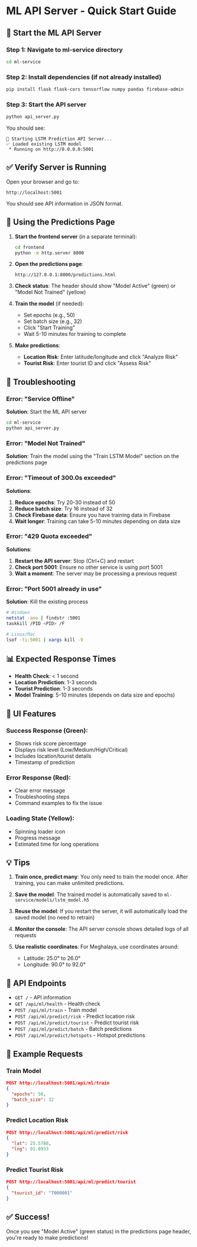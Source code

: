 # ML API Server - Quick Start Guide

## 🚀 Start the ML API Server

### Step 1: Navigate to ml-service directory
```bash
cd ml-service
```

### Step 2: Install dependencies (if not already installed)
```bash
pip install flask flask-cors tensorflow numpy pandas firebase-admin
```

### Step 3: Start the API server
```bash
python api_server.py
```

You should see:
```
🚀 Starting LSTM Prediction API Server...
✅ Loaded existing LSTM model
 * Running on http://0.0.0.0:5001
```

## ✅ Verify Server is Running

Open your browser and go to:
```
http://localhost:5001
```

You should see API information in JSON format.

## 🎯 Using the Predictions Page

1. **Start the frontend server** (in a separate terminal):
   ```bash
   cd frontend
   python -m http.server 8000
   ```

2. **Open the predictions page**:
   ```
   http://127.0.0.1:8000/predictions.html
   ```

3. **Check status**: The header should show "Model Active" (green) or "Model Not Trained" (yellow)

4. **Train the model** (if needed):
   - Set epochs (e.g., 50)
   - Set batch size (e.g., 32)
   - Click "Start Training"
   - Wait 5-10 minutes for training to complete

5. **Make predictions**:
   - **Location Risk**: Enter latitude/longitude and click "Analyze Risk"
   - **Tourist Risk**: Enter tourist ID and click "Assess Risk"

## 🔧 Troubleshooting

### Error: "Service Offline"
**Solution**: Start the ML API server
```bash
cd ml-service
python api_server.py
```

### Error: "Model Not Trained"
**Solution**: Train the model using the "Train LSTM Model" section on the predictions page

### Error: "Timeout of 300.0s exceeded"
**Solutions**:
1. **Reduce epochs**: Try 20-30 instead of 50
2. **Reduce batch size**: Try 16 instead of 32
3. **Check Firebase data**: Ensure you have training data in Firebase
4. **Wait longer**: Training can take 5-10 minutes depending on data size

### Error: "429 Quota exceeded"
**Solutions**:
1. **Restart the API server**: Stop (Ctrl+C) and restart
2. **Check port 5001**: Ensure no other service is using port 5001
3. **Wait a moment**: The server may be processing a previous request

### Error: "Port 5001 already in use"
**Solution**: Kill the existing process
```bash
# Windows
netstat -ano | findstr :5001
taskkill /PID <PID> /F

# Linux/Mac
lsof -ti:5001 | xargs kill -9
```

## 📊 Expected Response Times

- **Health Check**: < 1 second
- **Location Prediction**: 1-3 seconds
- **Tourist Prediction**: 1-3 seconds
- **Model Training**: 5-10 minutes (depends on data size and epochs)

## 🎨 UI Features

### Success Response (Green):
- Shows risk score percentage
- Displays risk level (Low/Medium/High/Critical)
- Includes location/tourist details
- Timestamp of prediction

### Error Response (Red):
- Clear error message
- Troubleshooting steps
- Command examples to fix the issue

### Loading State (Yellow):
- Spinning loader icon
- Progress message
- Estimated time for long operations

## 💡 Tips

1. **Train once, predict many**: You only need to train the model once. After training, you can make unlimited predictions.

2. **Save the model**: The trained model is automatically saved to `ml-service/models/lstm_model.h5`

3. **Reuse the model**: If you restart the server, it will automatically load the saved model (no need to retrain)

4. **Monitor the console**: The API server console shows detailed logs of all requests

5. **Use realistic coordinates**: For Meghalaya, use coordinates around:
   - Latitude: 25.0° to 26.0°
   - Longitude: 90.0° to 92.0°

## 🔗 API Endpoints

- `GET /` - API information
- `GET /api/ml/health` - Health check
- `POST /api/ml/train` - Train model
- `POST /api/ml/predict/risk` - Predict location risk
- `POST /api/ml/predict/tourist` - Predict tourist risk
- `POST /api/ml/predict/batch` - Batch predictions
- `POST /api/ml/predict/hotspots` - Hotspot predictions

## 📝 Example Requests

### Train Model
```json
POST http://localhost:5001/api/ml/train
{
  "epochs": 50,
  "batch_size": 32
}
```

### Predict Location Risk
```json
POST http://localhost:5001/api/ml/predict/risk
{
  "lat": 25.5788,
  "lng": 91.8933
}
```

### Predict Tourist Risk
```json
POST http://localhost:5001/api/ml/predict/tourist
{
  "tourist_id": "T000001"
}
```

## ✅ Success!

Once you see "Model Active" (green status) in the predictions page header, you're ready to make predictions!
